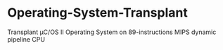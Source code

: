 # Operating-System-Transplant
 Transplant μC/OS II Operating System on 89-instructions MIPS dynamic pipeline CPU
